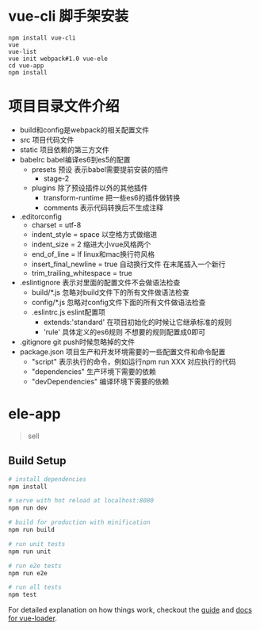 <!-- 安装vue官方脚手架 -->
# vue-cli 脚手架安装

``` shell
npm install vue-cli
vue
vue-list
vue init webpack#1.0 vue-ele
cd vue-app
npm install
```
# 项目目录文件介绍
- build和config是webpack的相关配置文件
- src 项目代码文件
- static 项目依赖的第三方文件
- babelrc babel编译es6到es5的配置
  - presets 预设 表示babel需要提前安装的插件
    - stage-2
  - plugins 除了预设插件以外的其他插件
    - transform-runtime 把一些es6的插件做转换
    - comments 表示代码转换后不生成注释
- .editorconfig
  - charset = utf-8
  - indent_style = space 以空格方式做缩进
  - indent_size = 2 缩进大小vue风格两个
  - end_of_line = lf linux和mac换行符风格
  - insert_final_newline = true 自动换行文件 在末尾插入一个新行
  - trim_trailing_whitespace = true
- .eslintignore 表示对里面的配置文件不会做语法检查
  - build/*.js 忽略对build文件下的所有文件做语法检查
  - config/*.js 忽略对config文件下面的所有文件做语法检查
  - .eslintrc.js eslint配置项
    - extends:'standard' 在项目初始化的时候让它继承标准的规则
    - 'rule' 具体定义的es6规则 不想要的规则配置成0即可
- .gitignore git push时候忽略掉的文件
- package.json 项目生产和开发环境需要的一些配置文件和命令配置
  - "script" 表示执行的命令，例如运行npm run XXX 对应执行的代码
  - "dependencies" 生产环境下需要的依赖
  - "devDependencies" 编译环境下需要的依赖

# ele-app
> sell


## Build Setup

``` bash
# install dependencies
npm install

# serve with hot reload at localhost:8080
npm run dev

# build for production with minification
npm run build

# run unit tests
npm run unit

# run e2e tests
npm run e2e

# run all tests
npm test
```

For detailed explanation on how things work, checkout the [guide](http://vuejs-templates.github.io/webpack/) and [docs for vue-loader](http://vuejs.github.io/vue-loader).
